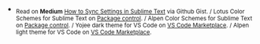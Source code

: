 
+ <sub>Read on **Medium** [How to Sync Settings in Sublime Text](https://luxelego.medium.com/how-to-sync-your-sublime-text-settings-on-github-gist-3431aae118ae) via Github Gist. / Lotus Color Schemes for Sublime Text on [Package control](https://packagecontrol.io/packages/Lotus%20Color%20Scheme). / Alpen Color Schemes for Sublime Text on [Package control](https://packagecontrol.io/packages/Alpen%20Color%20Scheme). / Yojee dark theme for VS Code on [VS Code Marketplace](https://marketplace.visualstudio.com/items?itemName=Yoko-Luxelego.yojee). / Alpen light theme for VS Code on [VS Code Marketplace](https://marketplace.visualstudio.com/items?itemName=Yoko-Luxelego.alpen).</sub>
